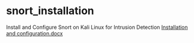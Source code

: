 # snort_installation
Install and Configure Snort on Kali Linux for Intrusion Detection
[Installation and configuration.docx](https://github.com/ilyshoaib/snort_installation/files/11414777/Installation.and.configuration.docx)
